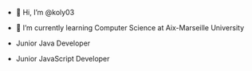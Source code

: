 - 👋 Hi, I’m @koly03

- 🌱 I’m currently learning Computer Science at Aix-Marseille University

-    Junior Java Developer
-    Junior JavaScript Developer 
